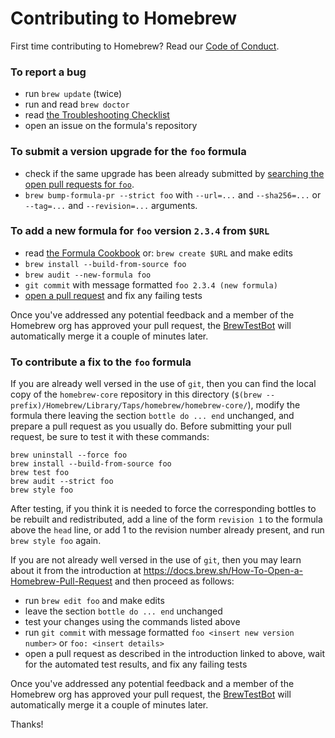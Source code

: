 # Contributing to Homebrew

First time contributing to Homebrew? Read our [Code of Conduct](https://github.com/Homebrew/.github/blob/HEAD/CODE_OF_CONDUCT.md#code-of-conduct).

### To report a bug

* run `brew update` (twice)
* run and read `brew doctor`
* read [the Troubleshooting Checklist](https://docs.brew.sh/Troubleshooting)
* open an issue on the formula's repository

### To submit a version upgrade for the `foo` formula

* check if the same upgrade has been already submitted by [searching the open pull requests for `foo`](https://github.com/Homebrew/homebrew-core/pulls?utf8=✓&q=is%3Apr+is%3Aopen+foo).
* `brew bump-formula-pr --strict foo` with `--url=...` and `--sha256=...` or `--tag=...` and `--revision=...` arguments.

### To add a new formula for `foo` version `2.3.4` from `$URL`

* read [the Formula Cookbook](https://docs.brew.sh/Formula-Cookbook) or: `brew create $URL` and make edits
* `brew install --build-from-source foo`
* `brew audit --new-formula foo`
* `git commit` with message formatted `foo 2.3.4 (new formula)`
* [open a pull request](https://docs.brew.sh/How-To-Open-a-Homebrew-Pull-Request) and fix any failing tests

Once you've addressed any potential feedback and a member of the Homebrew org has approved your pull request, the [BrewTestBot](https://github.com/BrewTestBot) will automatically merge it a couple of minutes later.

### To contribute a fix to the `foo` formula

If you are already well versed in the use of `git`, then you can find the local
copy of the `homebrew-core` repository in this directory
(`$(brew --prefix)/Homebrew/Library/Taps/homebrew/homebrew-core/`), modify the formula there
leaving the section `bottle do ... end` unchanged, and prepare a pull request
as you usually do.  Before submitting your pull request, be sure to test it
with these commands:

```
brew uninstall --force foo
brew install --build-from-source foo
brew test foo
brew audit --strict foo
brew style foo
```

After testing, if you think it is needed to force the corresponding bottles to be
rebuilt and redistributed, add a line of the form `revision 1` to the formula above the `head` line,
or add 1 to the revision number already present, and run `brew style foo` again.

If you are not already well versed in the use of `git`, then you may learn
about it from the introduction at
https://docs.brew.sh/How-To-Open-a-Homebrew-Pull-Request and then proceed as
follows:

* run `brew edit foo` and make edits
* leave the section `bottle do ... end` unchanged
* test your changes using the commands listed above
* run `git commit` with message formatted `foo <insert new version number>` or `foo: <insert details>`
* open a pull request as described in the introduction linked to above, wait for the automated test results, and fix any failing tests

Once you've addressed any potential feedback and a member of the Homebrew org has approved your pull request, the [BrewTestBot](https://github.com/BrewTestBot) will automatically merge it a couple of minutes later.

Thanks!
